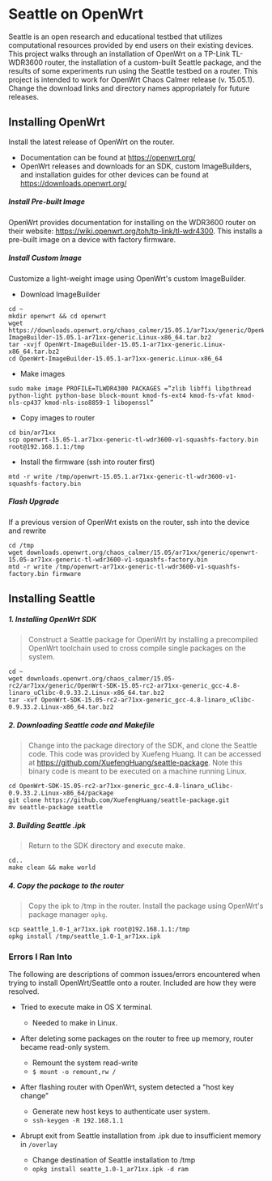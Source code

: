 # Seattle on OpenWrt

Seattle is an open research and educational testbed that utilizes computational resources provided by end users on their existing devices. This project walks through an installation of OpenWrt on a TP-Link TL-WDR3600 router, the installation of a custom-built Seattle package, and the results of some experiments run using the Seattle testbed on a router. This project is intended to work for OpenWrt Chaos Calmer release (v. 15.05.1). Change the download links and directory names appropriately for future releases. 

## Installing OpenWrt
Install the latest release of OpenWrt on the router. 
-  Documentation can be found at https://openwrt.org/ 
-  OpenWrt releases and downloads for an SDK, custom ImageBuilders, and installation guides for other devices can be found at https://downloads.openwrt.org/ 

##### Install Pre-built Image
OpenWrt provides documentation for installing on the WDR3600 router on their website: https://wiki.openwrt.org/toh/tp-link/tl-wdr4300. This installs a pre-built image on a device with factory firmware. 

##### Install Custom Image
Customize a light-weight image using OpenWrt's custom ImageBuilder.

- Download ImageBuilder 

```
cd ~
mkdir openwrt && cd openwrt
wget https://downloads.openwrt.org/chaos_calmer/15.05.1/ar71xx/generic/OpenWrt-ImageBuilder-15.05.1-ar71xx-generic.Linux-x86_64.tar.bz2
tar -xvjf OpenWrt-ImageBuilder-15.05.1-ar71xx-generic.Linux-x86_64.tar.bz2
cd OpenWrt-ImageBuilder-15.05.1-ar71xx-generic.Linux-x86_64
```
- Make images

```
sudo make image PROFILE=TLWDR4300 PACKAGES =”zlib libffi libpthread python-light python-base block-mount kmod-fs-ext4 kmod-fs-vfat kmod-nls-cp437 kmod-nls-iso8859-1 libopenssl”  
```

- Copy images to router

```
cd bin/ar71xx
scp openwrt-15.05-1.ar71xx-generic-tl-wdr3600-v1-squashfs-factory.bin root@192.168.1.1:/tmp
```

- Install the firmware (ssh into router first)

```
mtd -r write /tmp/openwrt-15.05.1.ar71xx-generic-tl-wdr3600-v1-squashfs-factory.bin
```

##### Flash Upgrade 
If a previous version of OpenWrt exists on the router, ssh into the device and rewrite
```
cd /tmp 
wget downloads.openwrt.org/chaos_calmer/15.05/ar71xx/generic/openwrt-15.05-ar71xx-generic-tl-wdr3600-v1-squashfs-factory.bin
mtd -r write /tmp/openwrt-ar71xx-generic-tl-wdr3600-v1-squashfs-factory.bin firmware
```



## Installing Seattle

##### 1. Installing OpenWrt SDK 
> Construct a Seattle package for OpenWrt by installing a precompiled OpenWrt toolchain used to cross compile single packages on the system. 

```
cd ~ 
wget downloads.openwrt.org/chaos_calmer/15.05-rc2/ar71xx/generic/OpenWrt-SDK-15.05-rc2-ar71xx-generic_gcc-4.8-linaro_uClibc-0.9.33.2.Linux-x86_64.tar.bz2
tar -xvf OpenWrt-SDK-15.05-rc2-ar71xx-generic_gcc-4.8-linaro_uClibc-0.9.33.2.Linux-x86_64.tar.bz2
```

##### 2. Downloading Seattle code and Makefile

> Change into the package directory of the SDK, and clone the Seattle code. This code was provided by Xuefeng Huang. It can be accessed at https://github.com/XuefengHuang/seattle-package. Note this binary code is meant to be executed on a machine running Linux. 

```
cd OpenWrt-SDK-15.05-rc2-ar71xx-generic_gcc-4.8-linaro_uClibc-0.9.33.2.Linux-x86_64/package
git clone https://github.com/XuefengHuang/seattle-package.git
mv seattle-package seattle
```

##### 3. Building Seattle .ipk

> Return to the SDK directory and execute make. 

```
cd..
make clean && make world
```

##### 4. Copy the package to the router

> Copy the ipk to /tmp in the router. Install the package using OpenWrt's package manager `opkg`. 

```
scp seattle_1.0-1_ar71xx.ipk root@192.168.1.1:/tmp
opkg install /tmp/seattle_1.0-1_ar71xx.ipk 
```

### Errors I Ran Into
The following are descriptions of common issues/errors encountered when trying to install OpenWrt/Seattle onto a router. Included are how they were resolved.

* Tried to execute make in OS X terminal. 
  - Needed to make in Linux. 

* After deleting some packages on the router to free up memory, router became read-only system.
  - Remount the system read-write 
  - `$ mount -o remount,rw /`

* After flashing router with OpenWrt, system detected a "host key change"
  - Generate new host keys to authenticate user system.
  - `ssh-keygen -R 192.168.1.1`

* Abrupt exit from Seattle installation from .ipk due to insufficient memory in `/overlay`
  - Change destination of Seattle installation to /tmp 
  - `opkg install seatte_1.0-1_ar71xx.ipk -d ram`



